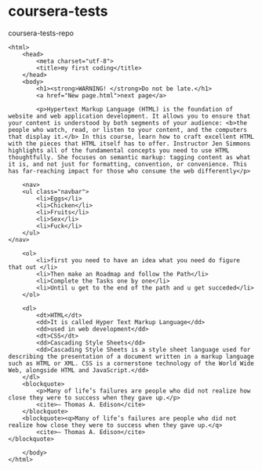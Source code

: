 # coursera-tests
coursera-tests-repo
<!doctype html>
	<html>
		<head>
			<meta charset="utf-8">
			<title>my first coding</title>
		</head>
		<body>
			<h1><strong>WARNING! </strong>Do not be late.</h1>
			<a href="New page.html">next page</a>

			<p>Hypertext Markup Language (HTML) is the foundation of website and web application development. It allows you to ensure that your content is understood by both segments of your audience: <b>the people who watch, read, or listen to your content, and the computers that display it.</b> In this course, learn how to craft excellent HTML with the pieces that HTML itself has to offer. Instructor Jen Simmons highlights all of the fundamental concepts you need to use HTML thoughtfully. She focuses on semantic markup: tagging content as what it is, and not just for formatting, convention, or convenience. This has far-reaching impact for those who consume the web differently</p>

		<nav>
		<ul class="navbar">
			<li>Eggs</li>
			<li>Chicken</li>
			<li>Fruits</li>
			<li>Sex</li>
			<li>Fuck</li>
		</ul>
	</nav>

		<ol>
			<li>first you need to have an idea what you need do figure that out </li>
			<li>Then make an Roadmap and follow the Path</li>
			<li>Complete the Tasks one by one</li>
			<li>Until u get to the end of the path and u get succeded</li>
		</ol>

		<dl>
			<dt>HTML</dt>
			<dd>It is called Hyper Text Markup Language</dd>
			<dd>used in web development</dd>
			<dt>CSS</dt>
			<dd>Cascading Style Sheets</dd>
			<dd>Cascading Style Sheets is a style sheet language used for describing the presentation of a document written in a markup language such as HTML or XML. CSS is a cornerstone technology of the World Wide Web, alongside HTML and JavaScript.</dd>
		</dl>
		<blockquote>
			<p>Many of life’s failures are people who did not realize how close they were to success when they gave up.</p>
			<cite>– Thomas A. Edison</cite>
		</blockquote>
		<blockquote><q>Many of life’s failures are people who did not realize how close they were to success when they gave up.</q>
			<cite>– Thomas A. Edison</cite>
	</blockquote>

		</body>
	</html>
